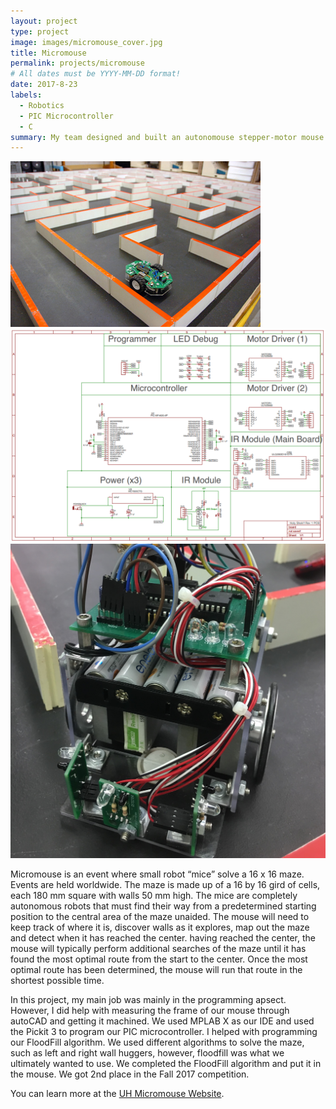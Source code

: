 ```yaml
---
layout: project
type: project
image: images/micromouse_cover.jpg
title: Micromouse
permalink: projects/micromouse
# All dates must be YYYY-MM-DD format!
date: 2017-8-23
labels:
  - Robotics
  - PIC Microcontroller
  - C
summary: My team designed and built an autonomouse stepper-motor mouse with the ability to traverse through a 16 x 16 maze.
---
```


<div class="ui small rounded images">
  <img class="ui image" src="../images/micromouse_cover.jpg">
  <img class="ui image" src="../images/micromouse_map.png">
  <img class="ui image" src="../images/micromouse.jpg">
</div>

Micromouse is an event where small robot “mice” solve a 16 x 16 maze.  Events are held worldwide.  The maze is made up of a 16 by 16 gird of cells, each 180 mm square with walls 50 mm high.  The mice are completely autonomous robots that must find their way from a predetermined starting position to the central area of the maze unaided.  The mouse will need to keep track of where it is, discover walls as it explores, map out the maze and detect when it has reached the center.  having reached the center, the mouse will typically perform additional searches of the maze until it has found the most optimal route from the start to the center.  Once the most optimal route has been determined, the mouse will run that route in the shortest possible time.

In this project, my main job was mainly in the programming apsect. However, I did help with measuring the frame of our mouse through autoCAD and getting it machined. We used MPLAB X as our IDE and used the Pickit 3 to program our PIC microcontroller. I helped with programming our FloodFill algorithm. We used different algorithms to solve the maze, such as left and right wall huggers, however, floodfill was what we ultimately wanted to use. We completed the FloodFill algorithm and put it in the mouse. We got 2nd place in the Fall 2017 competition.

You can learn more at the [UH Micromouse Website](http://www-ee.eng.hawaii.edu/~mmouse/about.html).



